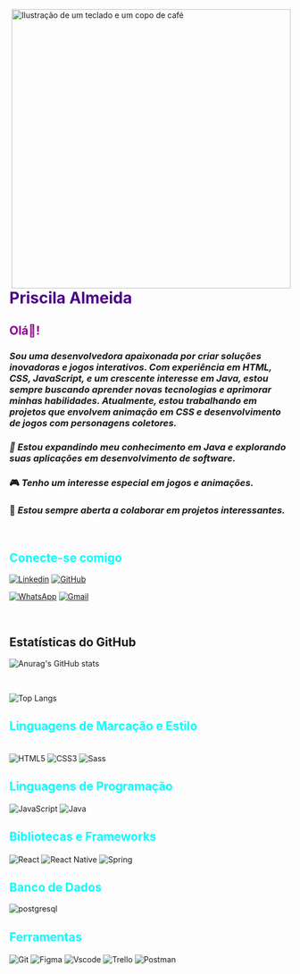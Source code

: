 <img width="500px" align="right" alt = "Ilustração de um teclado e um copo de café" src = "https://camo.githubusercontent.com/80ea15750af96d48bfcae745da8775996375e04cee34abd893351897f2a3a7e5/68747470733a2f2f692e6962622e636f2f463871385150382f636f6d70757465722d696c6c757374726174696f6e2e706e67">

<h1 style="color:indigo;font-weight:bold"> Priscila Almeida</h1>
<h2 style="color: darkmagenta; font-weight: bold">Olá👋!</h2>

### ***Sou uma desenvolvedora apaixonada por criar soluções inovadoras e jogos interativos. Com experiência em HTML, CSS, JavaScript, e um crescente interesse em Java, estou sempre buscando aprender novas tecnologias e aprimorar minhas habilidades. Atualmente, estou trabalhando em projetos que envolvem animação em CSS e desenvolvimento de jogos com personagens coletores.*** 

### ***🌱 Estou expandindo meu conhecimento em Java e explorando suas aplicações em desenvolvimento de software.***</br>
### 🎮 ***Tenho um interesse especial em jogos e animações.***</br>
### 💼 ***Estou sempre aberta a colaborar em projetos interessantes.***

</br>

<h2 style="color: aqua; font-weight: bold">Conecte-se comigo</h2>

[![Linkedin](https://img.shields.io/badge/LinkedIn-0077B5?style=for-the-badge&logo=linkedin&logoColor=white)](https://www.linkedin.com/in/priscila-martins-934059229/)
[![GitHub](https://img.shields.io/badge/GitHub-100000?style=for-the-badge&logo=github&logoColor=white)](https://github.com/Priscila-Dev)

[![WhatsApp](https://img.shields.io/badge/WhatsApp-25D366?style=for-the-badge&logo=whatsapp&logoColor=white)](+55021993048936)
[![Gmail](https://img.shields.io/badge/Gmail-EA4335?logo=gmail&logoColor=white&style=for-the-badge)](mailto:priscilaalmeida.dev@gmail.com)



 <!-- [![Instagram](https://img.shields.io/badge/Instagram-E4405F?style=for-the-badge&logo=instagram&logoColor=white)](https://www.instagram.com/primartins90/) 
 [![FaceBook](https://img.shields.io/badge/Facebook-1877F2?style=for-the-badge&logo=facebook&logoColor=white)](https://www.facebook.com/priscila.ferreira.944023) -->

</br>
<h2>Estatísticas do GitHub</h2>

![Anurag's GitHub stats](https://github-readme-stats.vercel.app/api?username=priscila-dev&theme=radical&show_icons=true)

</br>

![Top Langs](https://github-readme-stats.vercel.app/api/top-langs/?username=priscila-dev&theme=radical&layout=compact)


<h2 style="color: aqua; font-weight: bold">Linguagens de Marcação e Estilo</h2>

<div style = "display: inline_block"></br>

<img align = "center" alt = "HTML5" src = "https://img.shields.io/badge/HTML5-E34F26?style=for-the-badge&logo=html5&logoColor=white">
<img align = "center" alt = "CSS3" src = "https://img.shields.io/badge/CSS3-1572B6?style=for-the-badge&logo=css3&logoColor=white">
<img align = "center" alt = "Sass" src = "https://img.shields.io/badge/Sass-000?style=for-the-badge&logo=sass">

</br>

<h2 style="color: aqua; font-weight: bold">Linguagens de Programação</h2>

<img align = "center" alt = "JavaScript" src = "https://img.shields.io/badge/JavaScript-F7DF1E?style=for-the-badge&logo=javascript&logoColor=black">
<img align = "center" alt = "Java" src = "https://img.shields.io/badge/Java-ED8B00?style=for-the-badge&logo=openjdk&logoColor=white">

</br>

<h2 style="color: aqua; font-weight: bold">Bibliotecas e Frameworks</h2>

<img align = "center" alt = "React" src = "https://img.shields.io/badge/React-20232A?style=for-the-badge&logo=react&logoColor=61DAFB">
<img align = "center" alt = "React Native" src = "https://img.shields.io/badge/React_Native-20232A?style=for-the-badge&logo=react&logoColor=61DAFB">
<img align = "center" alt = "Spring" src = "https://img.shields.io/badge/Spring-6DB33F?style=for-the-badge&logo=spring&logoColor=white">

</br>

<h2 style="color: aqua; font-weight: bold">Banco de Dados</h2>

<img align = "center" alt = "postgresql" src = "https://img.shields.io/badge/PostgreSQL-316192?style=for-the-badge&logo=postgresql&logoColor=white"> 

</br>

<h2 style="color: aqua; font-weight: bold">Ferramentas</h2>

<img align = "center" alt = "Git" src = "https://img.shields.io/badge/GIT-E44C30?style=for-the-badge&logo=git&logoColor=white">
<img align = "center" alt = "Figma" src = "https://img.shields.io/badge/Figma-F24E1E?style=for-the-badge&logo=figma&logoColor=white">
<img align = "center" alt = "Vscode" src = "https://img.shields.io/badge/VS_Code-007ACC?logo=visual-studio-code&logoColor=white&style=for-the-badge">
<img align = "center" alt = "Trello" src = "https://img.shields.io/badge/Trello-0052CC?style=for-the-badge&logo=trello&logoColor=white">
<img align = "center" alt = "Postman" src = "https://img.shields.io/badge/Postman-FF6C37.svg?style=for-the-badge&logo=Postman&logoColor=white">

</div></br>
